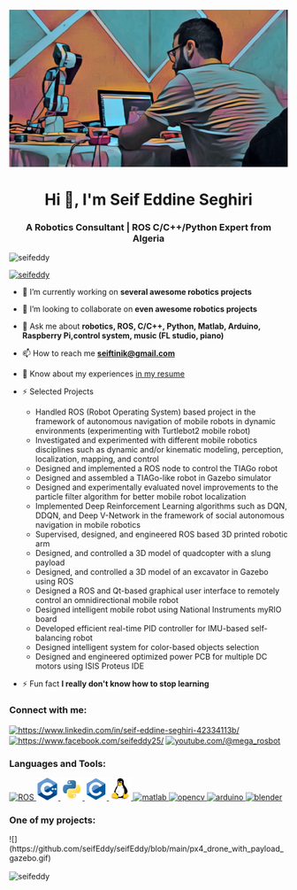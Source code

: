 <!-- ![A welcome picture.](https://github.com/seifEddy/seifEddy/blob/main/welcome.png)
<p style="background-image: url('https://github.com/seifEddy/seifEddy/blob/main/welcome.png');"> -->
<p align="center"> <img src="https://github.com/seifEddy/seifEddy/blob/main/welcome2.png" alt="background" width="600"/> </p>
<h1 align="center">Hi 👋, I'm Seif Eddine Seghiri</h1>
<h3 align="center">A Robotics Consultant | ROS C/C++/Python Expert from Algeria</h3>

<p align="left"> <img src="https://komarev.com/ghpvc/?username=seifeddy&label=Profile%20views&color=0e75b6&style=flat" alt="seifeddy" /> </p>

<p align="left"> <a href="https://github.com/ryo-ma/github-profile-trophy"><img src="https://github-profile-trophy.vercel.app/?username=seifeddy" alt="seifeddy" /></a> </p>

- 🔭 I’m currently working on **several awesome robotics projects**

- 👯 I’m looking to collaborate on **even awesome robotics projects**

- 💬 Ask me about **robotics, ROS, C/C++, Python, Matlab, Arduino, Raspberry Pi,control system, music (FL studio, piano)**

- 📫 How to reach me **seiftinik@gmail.com**

- 📄 Know about my experiences [in my resume](https://drive.google.com/file/d/1UL9E1p-0TCwpDfeMWwjahK5n3utd-Xxm/view?usp=sharing)

- ⚡ Selected Projects <br>
    - Handled ROS (Robot Operating System) based project in the framework of autonomous navigation of mobile robots
in dynamic environments (experimenting with Turtlebot2 mobile robot)<br>
    - Investigated and experimented with different mobile robotics disciplines such as dynamic and/or kinematic
modeling, perception, localization, mapping, and control<br>
    - Designed and implemented a ROS node to control the TIAGo robot<br>
    - Designed and assembled a TIAGo-like robot in Gazebo simulator<br>
    - Designed and experimentally evaluated novel improvements to the particle filter algorithm for better mobile robot
localization<br>
    - Implemented Deep Reinforcement Learning algorithms such as DQN, DDQN, and Deep V-Network in the
framework of social autonomous navigation in mobile robotics<br>
    - Supervised, designed, and engineered ROS based 3D printed robotic arm<br>
    - Designed, and controlled a 3D model of quadcopter with a slung payload<br>
    - Designed, and controlled a 3D model of an excavator in Gazebo using ROS<br>
    - Designed a ROS and Qt-based graphical user interface to remotely control an omnidirectional mobile robot<br>
    - Designed intelligent mobile robot using National Instruments myRIO board<br>
    - Developed efficient real-time PID controller for IMU-based self-balancing robot<br>
    - Designed intelligent system for color-based objects selection<br>
    - Designed and engineered optimized power PCB for multiple DC motors using ISIS Proteus IDE<br>

- ⚡ Fun fact **I really don't know how to stop learning**

<h3 align="left">Connect with me:</h3>
<p align="left">
<a href="https://linkedin.com/in/https://www.linkedin.com/in/seif-eddine-seghiri-42334113b/" target="blank"><img align="center" src="https://raw.githubusercontent.com/rahuldkjain/github-profile-readme-generator/master/src/images/icons/Social/linked-in-alt.svg" alt="https://www.linkedin.com/in/seif-eddine-seghiri-42334113b/" height="30" width="40" /></a>
<a href="https://fb.com/https://www.facebook.com/seifeddy25/" target="blank"><img align="center" src="https://raw.githubusercontent.com/rahuldkjain/github-profile-readme-generator/master/src/images/icons/Social/facebook.svg" alt="https://www.facebook.com/seifeddy25/" height="30" width="40" /></a>
<a href="https://www.youtube.com/c/youtube.com/@mega_rosbot" target="blank"><img align="center" src="https://raw.githubusercontent.com/rahuldkjain/github-profile-readme-generator/master/src/images/icons/Social/youtube.svg" alt="youtube.com/@mega_rosbot" height="30" width="40" /></a>
</p>

<h3 align="left">Languages and Tools:</h3>
<p align="left"> <a href="https://ros.org/" target="_blank" rel="noreferrer"> <img src="https://github.com/ros-infrastructure/artwork/blob/master/ros_logo.svg" alt="ROS" width="40" height="40"/> </a> <a href="https://www.w3schools.com/cpp/" target="_blank" rel="noreferrer"> <img src="https://raw.githubusercontent.com/devicons/devicon/master/icons/cplusplus/cplusplus-original.svg" alt="cplusplus" width="40" height="40"/> </a> <a href="https://www.python.org" target="_blank" rel="noreferrer"> <img src="https://raw.githubusercontent.com/devicons/devicon/master/icons/python/python-original.svg" alt="python" width="40" height="40"/> </a> <a href="https://www.cprogramming.com/" target="_blank" rel="noreferrer"> <img src="https://raw.githubusercontent.com/devicons/devicon/master/icons/c/c-original.svg" alt="c" width="40" height="40"/> </a> <a href="https://www.linux.org/" target="_blank" rel="noreferrer"> <img src="https://raw.githubusercontent.com/devicons/devicon/master/icons/linux/linux-original.svg" alt="linux" width="40" height="40"/> </a> <a href="https://www.mathworks.com/" target="_blank" rel="noreferrer"> <img src="https://upload.wikimedia.org/wikipedia/commons/2/21/Matlab_Logo.png" alt="matlab" width="40" height="40"/> </a> <a href="https://opencv.org/" target="_blank" rel="noreferrer"> <img src="https://www.vectorlogo.zone/logos/opencv/opencv-icon.svg" alt="opencv" width="40" height="40"/> </a>  <a href="https://www.arduino.cc/" target="_blank" rel="noreferrer"> <img src="https://cdn.worldvectorlogo.com/logos/arduino-1.svg" alt="arduino" width="40" height="40"/> </a> <a href="https://www.blender.org/" target="_blank" rel="noreferrer"> <img src="https://download.blender.org/branding/community/blender_community_badge_white.svg" alt="blender" width="40" height="40"/> </a> </p>

<h3 align="left">One of my projects:</h3>
![](https://github.com/seifEddy/seifEddy/blob/main/px4_drone_with_payload_gazebo.gif)

<!--<p><img align="left" src="https://github-readme-stats.vercel.app/api/top-langs?username=seifeddy&show_icons=true&locale=en&layout=compact" alt="seifeddy" /></p>-->

<!--<p>&nbsp;<img align="center" src="https://github-readme-stats.vercel.app/api?username=seifeddy&show_icons=true&locale=en" alt="seifeddy" /></p>-->

<p><img align="center" src="https://github-readme-streak-stats.herokuapp.com/?user=seifeddy&" alt="seifeddy" /></p>
